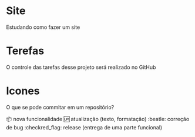 # Site

Estudando como fazer um site

# Terefas

O controle das tarefas desse projeto será realizado no GitHub

# Icones

O que se pode commitar em um repositório?

:package: nova funcionalidade
:up: atualização (texto, formatação)
:beatle: correção de bug
:checkred_flag: release (entrega de uma parte funcional)



